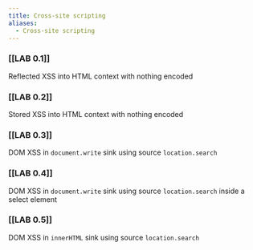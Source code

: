 ```yaml
---
title: Cross-site scripting
aliases:
  - Cross-site scripting
---
```

### [[LAB 0.1]]  
Reflected XSS into HTML context with nothing encoded

### [[LAB 0.2]]
Stored XSS into HTML context with nothing encoded

### [[LAB 0.3]]
DOM XSS in `document.write` sink using source `location.search`

### [[LAB 0.4]]
DOM XSS in `document.write` sink using source `location.search` inside a select element

### [[LAB 0.5]]
DOM XSS in `innerHTML` sink using source `location.search`